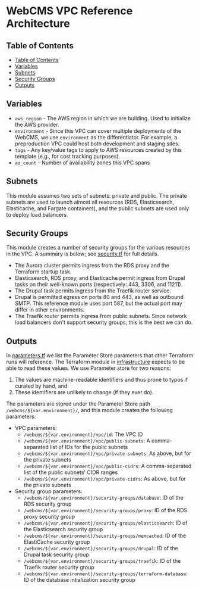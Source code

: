 # WebCMS VPC Reference Architecture

## Table of Contents

- [Table of Contents](#table-of-contents)
- [Variables](#variables)
- [Subnets](#subnets)
- [Security Groups](#security-groups)
- [Outputs](#outputs)

## Variables

- `aws_region` - The AWS region in which we are building. Used to initialize the AWS provider.
- `environment` - Since this VPC can cover multiple deployments of the WebCMS, we use `environment` as the differentiator. For example, a preproduction VPC could host both development and staging sites.
- `tags` - Any key/value tags to apply to AWS resources created by this template (e.g., for cost tracking purposes).
- `az_count` - Number of availability zones this VPC spans

## Subnets

This module assumes two sets of subnets: private and public. The private subnets are used to launch almost all resources (RDS, Elasticsearch, Elasticache, and Fargate containers), and the public subnets are used only to deploy load balancers.

## Security Groups

This module creates a number of security groups for the various resources in the VPC. A summary is below; see [security.tf](security.tf) for full details.

- The Aurora cluster permits ingress from the RDS proxy and the Terraform startup task.
- Elasticsearch, RDS proxy, and Elasticache permit ingress from Drupal tasks on their well-known ports (respectively: 443, 3306, and 11211).
- The Drupal task permits ingress from the Traefik router service.
- Drupal is permitted egress on ports 80 and 443, as well as outbound SMTP. This reference module uses port 587, but the actual port may differ in other environments.
- The Traefik router permits ingress from public subnets. Since network load balancers don't support security groups, this is the best we can do.

## Outputs

In [parameters.tf](parameters.tf) we list the Parameter Store parameters that other Terraform runs will reference. The Terraform module in [infrastructure](../infrastructure) expects to be able to read these values. We use Parameter store for two reasons:

1. The values are machine-readable identifiers and thus prone to typos if curated by hand, and
2. These identifiers are unlikely to change (if they ever do).

The parameters are stored under the Parameter Store path `/webcms/${var.environment}/`, and this module creates the following parameters:

- VPC parameters:
  - `/webcms/${var.environment}/vpc/id`: The VPC ID
  - `/webcms/${var.environment}/vpc/public-subnets`: A comma-separated list of IDs for the public subnets
  - `/webcms/${var.environment}/vpc/private-subnets`: As above, but for the private subnets
  - `/webcms/${var.environment}/vpc/public-cidrs`: A comma-separated list of the public subnets' CIDR ranges
  - `/webcms/${var.environment}/vpc/private-cidrs`: As above, but for the private subnets
- Security group parameters:
  - `/webcms/${var.environment}/security-groups/database`: ID of the RDS security group
  - `/webcms/${var.environment}/security-groups/proxy`: ID of the RDS proxy security group
  - `/webcms/${var.environment}/security-groups/elasticsearch`: ID of the Elasticsearch security group
  - `/webcms/${var.environment}/security-groups/memcached`: ID of the ElastiCache security group
  - `/webcms/${var.environment}/security-groups/drupal`: ID of the Drupal task security group
  - `/webcms/${var.environment}/security-groups/traefik`: ID of the Traefik router security group
  - `/webcms/${var.environment}/security-groups/terraform-database`: ID of the database intialization security group
